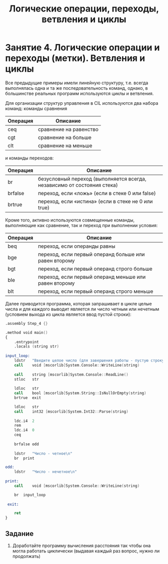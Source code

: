 ﻿---
title: 4. Логические операции, переходы, ветвления и циклы
width: 40
---

# Занятие 4. Логические операции и переходы (метки). Ветвления и циклы

Все предыдущие примеры имели линейную структуру, т.е. всегда выполнялась одна и та же последовательность команд, однако, в большинстве реальных программ используются циклы и ветвления.

Для организации структур управления в CIL используются два набора команд: команды сравнения

|Операция|	Описание|
|---|---|
|ceq	|сравнение на равенство|
|cgt	|сравнение на больше|
|clt	|сравнение на меньше|

и команды переходов:

|Операция|	Описание|
|---|---|
|br| безусловный переход (выполняется всегда, независимо от состояния стека)|
|brfalse|	переход, если «ложь» (если в стеке 0 или false)|
|brtrue|	переход, если «истина» (если в стеке не 0 или true) |

Кроме того, активно используются совмещенные команды, выполняющие как сравнение, так и переход при выполнении условия:

|Операция|	Описание|
|---|---|
|beq|	переход, если операнды равны|
|bge|	переход, если первый операнд больше или равен второму|
|bgt|	переход, если первый операнд строго больше|
|ble|	переход, если первый операнд меньше или равен второму|
|blt|	переход, если первый операнд строго меньше|

Далее приводится программа, которая запрашивает в цикле целые числа и для каждого выводит является ли число четным или нечетным (условием выхода из цикла является ввод пустой строки): 
```nasm
.assembly Step_4 {}

.method void main()
{
	.entrypoint
	.locals (string str)
	
input_loop:
	ldstr	"Введите целое число (для завершения работы - пустую строку)"
	call	void [mscorlib]System.Console::WriteLine(string)
	
	call	string [mscorlib]System.Console::ReadLine()
	stloc	str
	
	ldloc	str
	call	bool [mscorlib]System.String::IsNullOrEmpty(string)
	brtrue	exit

	ldloc	str
	call	int32 [mscorlib]System.Int32::Parse(string)
	
	ldc.i4	2
	rem
	ldc.i4	0
	ceq
	
	brfalse	odd
	
	ldstr 	"Число - четное\n"
	br	print

odd:
	ldstr	"Число - нечетное\n"
	
print:
	call	void [mscorlib]System.Console::WriteLine(string)

	br	input_loop
	
 exit:

	ret
}
```

## Задание
1.	Доработайте программу вычисления расстояния так чтобы она могла работать циклически (выдавая каждый раз вопрос, нужно ли продолжать)
